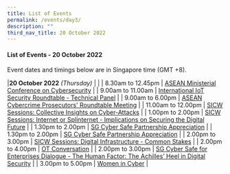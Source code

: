 ```yaml
---
title: List of Events
permalink: /events/day3/
description: ""
third_nav_title: 20 October 2022
---
```

#### **List of Events - 20 October 2022**

Event dates and timings below are in Singapore time (GMT +8). 

|**20 October 2022** *(Thursday)*  |                                                                                                |
| 8.30am to 12.45pm             | [ASEAN Ministerial Conference on Cybersecurity](/events/20-October-2022/amcc)   |
| 9.00am to 11.00am           | [International IoT Security Roundtable - Technical Panel](/events/20-October-2022/IIOTSRT-technical-panel)     |
| 9.00am to 6.00pm                | [ASEAN Cybercrime Prosecutors' Roundtable Meeting](/events/20-October-2022/acprm)                               |
| 11.00am to 12.00pm           | [SICW Sessions: Collective Insights on Cyber-Attacks](/events/20-October-2022/collective-insight-on-cyber-attacks/)     |
| 1.00pm to 2.00pm           | [SICW Sessions: Internet or Splinternet - Implications on Securing the Digital Future](/events/20-October-2022/internet-or-splinternet/)     |
| 1.30pm to 2.00pm                | [SG Cyber Safe Partnership Appreciation](/events/20-October-2022/sgcs-partnership-appreciation/)                               |
| 1.30pm to 2.00pm                | [SG Cyber Safe Partnership Appreciation](/events/20-October-2022/sgcs-partnership-appreciation/)                               |
| 2.00pm to 3.00pm              | [SICW Sessions: Digital Infrastructure - Common Stakes](/events/20-October-2022/digital-infrastructure/)                                    |
| 2.00pm to 4.00pm              | [OT Conversation](/events/20-October-2022/ot-conversation)                                    |
| 2.00pm to 3.00pm                | [SG Cyber Safe for Enterprises Dialogue - The Human Factor: The Achilles’ Heel in Digital Security](/events/20-October-2022/sgcs-enterprises-dialogue/)                               |
| 3.00pm to 5.00pm          | [Women in Cyber](/events/20-October-2022/women-in-cyber)                                            |